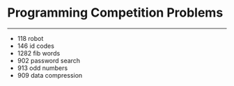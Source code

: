 Programming Competition Problems
============

-------
* 118 robot
* 146 id codes
* 1282 fib words
* 902 password search
* 913 odd numbers
* 909 data compression
